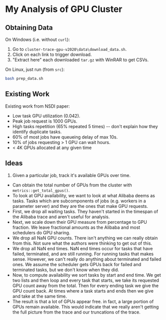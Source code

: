 # My Analysis of GPU Cluster

## Obtaining Data

On Windows (i.e. without `curl`): 

1. Go to `cluster-trace-gpu-v2020\data\download_data.sh`.
2. Click on each link to trigger download.
3. "Extract here" each downloaded `tar.gz` with WinRAR to get CSVs.

On Linux, just run (from `src`): 

```bash
bash prep_data.sh
```

## Existing Work

Existing work from NSDI paper: 
* Low task GPU utilization (0.042). 
* Peak job request is 1000 GPUs.
* High tasks repetition (65% repeated 5 times) -- don't explain how they identify duplicate tasks.
* 60% of most jobs have queueing delay of max 10s.
* 10% of jobs requesting > 1 GPU can wait hours.
* < 4K GPUs allocated at any given time

## Ideas 

1. Given a particular job, track it's available GPUs over time.
* Can obtain the total number of GPUs from the cluster with `metrics::get_total_gpus()`.
* To look at GPU availability, we want to look at what Alibaba deems as tasks. Tasks which are subcomponents of jobs (e.g. workers in a parameter server) and they are the ones that make GPU requests. 
* First, we drop all waiting tasks. They haven't started in the timespan of the Alibaba trace and aren't useful for analysis.
* Next, we scale down their GPU measure from percentage to GPU fraction. We leave fractional amounts as the Alibaba and most schedulers do GPU sharing.
* We drop all NaN GPU counts. There isn't anything we can really obtain from this. Not sure what the authors were thinking to get out of this.
* We drop all NaN end times. NaN end times occur for tasks that have failed, terminated, and are still running. For running tasks that makes sense. However, we can't really do anything about terminated and failed ones. We assume the scheduler gets GPUs back for failed and terminated tasks, but we don't know when they did.
* Now, to compute availability we sort tasks by start and end time. We get two lists and then loop and every task that starts, we take its requested GPU count away from the total. Then for every ending task we give the GPU count back. At times where a task starts and ends then we give and take at the same time.
* The result is that a lot of GPUs appear free. in fact, a large portion of GPUs remain available. This would indicate that we really aren't getting the full picture from the trace and our truncations of the trace.

